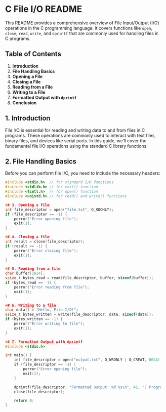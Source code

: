# C File I/O README

This README provides a comprehensive overview of File Input/Output (I/O) operations in the C programming language. It covers functions like `open`, `close`, `read`, `write`, and `dprintf` that are commonly used for handling files in C programs.

## Table of Contents

1. **Introduction**
2. **File Handling Basics**
3. **Opening a File**
4. **Closing a File**
5. **Reading from a File**
6. **Writing to a File**
7. **Formatted Output with `dprintf`**
8. **Conclusion**

## 1. Introduction

File I/O is essential for reading and writing data to and from files in C programs. These operations are commonly used to interact with text files, binary files, and devices like serial ports. In this guide, we'll cover the fundamental file I/O operations using the standard C library functions.

## 2. File Handling Basics

Before you can perform file I/O, you need to include the necessary headers:

```c
#include <stdio.h>  // for standard I/O functions
#include <stdlib.h> // for exit() function
#include <fcntl.h>  // for open() function
#include <unistd.h> // for read() and write() functions

## 3. Opening a file
int file_descriptor = open("file.txt", O_RDONLY);
if (file_descriptor == -1) {
    perror("Error opening file");
    exit(1);
}

## 4. Closing a file
int result = close(file_descriptor);
if (result == -1) {
    perror("Error closing file");
    exit(1);
}

## 5. Reading from a file
char buffer[1024];
ssize_t bytes_read = read(file_descriptor, buffer, sizeof(buffer));
if (bytes_read == -1) {
    perror("Error reading from file");
    exit(1);
}

## 6. Writing to a file
char data[] = "Hello, File I/O!";
ssize_t bytes_written = write(file_descriptor, data, sizeof(data));
if (bytes_written == -1) {
    perror("Error writing to file");
    exit(1);
}

## 7. Formatted Output with dprintf
#include <stdio.h>

int main() {
    int file_descriptor = open("output.txt", O_WRONLY | O_CREAT, 0644);
    if (file_descriptor == -1) {
        perror("Error opening file");
        exit(1);
    }

    dprintf(file_descriptor, "Formatted Output: %d %s\n", 42, "C Programming");
    close(file_descriptor);

    return 0;
}

